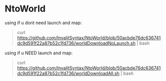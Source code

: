 # NtoWorld
using if u dont need launch and map:
>curl https://github.com/InvalitSyntax/NtoWorld/blob/50acbde76dc636741dc9d591f22a87b52c1fd736/worldDownloadNoLaunch.sh | bash


using if u NEED launch and map:
>curl https://github.com/InvalitSyntax/NtoWorld/blob/50acbde76dc636741dc9d591f22a87b52c1fd736/worldDownloadAll.sh | bash
